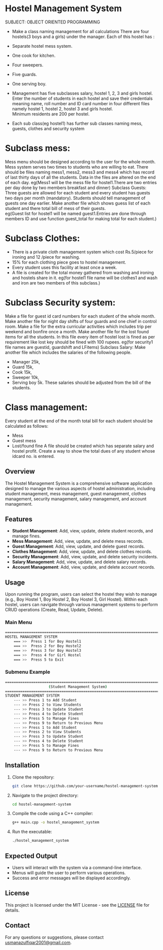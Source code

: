 # Hostel Management System
SUBJECT: OBJECT ORIENTED PROGRAMMING 
- Make a  class naming management for all calculations 
There are four hostels(3 boys and a girls) under the manager. Each of this hostel has : 
- Separate hostel mess system. 
- One cook for kitchen. 
-	Four sweepers. 
-	Five guards. 
-	One serving boy. 
 
-	Management has five subclasses salary, hostel 1, 2, 3 and girls hostel. 
Enter the number of students in each hostel and save their credentials meaning name, roll number and ID card number in four different files namely hostel 1, hostel 2, hostel 3 and girls hostel.  
Minimum residents are 200 per hostel. 
-	Each sub class(eg hostel1) has further sub classes naming mess, guests, clothes and security system  
# Subclass mess: 
Mess menu should be designed according to the user for the whole month. 
Mess system serves two times to students who are willing to eat. 
There should be files naming mess1, mess2, mess3 and mess4 which has record of last thirty days of all the students. Data in the files are altered on the end of each day. eg(Mess1 will be the mess file for hostel1.There are two entries per day done by two members breakfast and dinner) Subclass Guests: 
Three guests are allowed for each student and every student has guests two days per month (mandatory). 
Students should tell management of guests one day earlier. 
Make another file which shows guess list of each student and there total bill of mess of their guests.  
eg(Guest list for hostel1 will be named guest1.Entries are done through members ID and use function guest_total for making total for each student.) 
 
 
# Subclass Clothes: 
- There is a private cloth management system which cost Rs.5/piece for ironing and 12 /piece for washing. 
- 15% for each clothing piece goes to hostel management. 
- Every student uses this facility at least once a week. 
- A file is created for the total money gathered from washing and ironing and hostels share in it. 
eg(for hostel1 file name will be clothes1 and wash and iron are two members of this subclass.) 
# Subclass Security system: 
Make a file for guest id card numbers for each student of the whole month. 
Make another file for night day shifts of four guards and one chief in control room. Make a file for the extra curricular activities which includes trip per weekend and bonfire once a month. 
Make another file for the lost found items for all the students. In this file every item of hostel lost is fined as per requirement like lost key should be fined with 100 rupees. 
eg(for security1 file names are guestid, guardshift and LFitems) Subclass Salary: 
Make another file which includes the salaries of the following people. 
-	Manager 25k, 
-	Guard 15k, 
-	Cook 15k, 
-	Sweeper 10k, 
-	Serving boy 5k. These salaries should be adjusted from the bill of the students. 
# Class management: 
Every student at the end of the month total bill for each student should be calculated as follows: 
-	Mess  
-	Guest mess 
-	Lost/found fine 
A file should be created which has separate salary and hostel profit. 
Create a way to show the total dues of any student whose idcard no. is entered. 


## Overview
The Hostel Management System is a comprehensive software application designed to manage the various aspects of hostel administration, including student management, mess management, guest management, clothes management, security management, salary management, and account management.

## Features
- **Student Management**: Add, view, update, delete student records, and manage fines.
- **Mess Management**: Add, view, update, and delete mess records.
- **Guest Management**: Add, view, update, and delete guest records.
- **Clothes Management**: Add, view, update, and delete clothes records.
- **Security Management**: Add, view, update, and delete security incidents.
- **Salary Management**: Add, view, update, and delete salary records.
- **Account Management**: Add, view, update, and delete account records.

## Usage
Upon running the program, users can select the hostel they wish to manage (e.g., Boy Hostel 1, Boy Hostel 2, Boy Hostel 3, Girl Hostel). Within each hostel, users can navigate through various management systems to perform CRUD operations (Create, Read, Update, Delete).

### Main Menu
```bash
========================================================================================
HOSTEL MANAGEMENT SYSTEM
    === >>  Press 1 for Boy Hostel1
    === >>  Press 2 for Boy Hostel2
    === >>  Press 3 for Boy Hostel3
    === >>  Press 4 for Girl Hostel
    === >>  Press 5 to Exit
```

### Submenu Example
```bash
========================================================================================
                    (Student Management System)
========================================================================================
STUDENT MANAGEMENT SYSTEM
    --- >> Press 1 to Add Student
    --- >> Press 2 to View Students
    --- >> Press 3 to Update Student
    --- >> Press 4 to Delete Student
    --- >> Press 5 to Manage Fines
    --- >> Press 9 to Return to Previous Menu
    --- >> Press 1 to Add Student
    --- >> Press 2 to View Students
    --- >> Press 3 to Update Student
    --- >> Press 4 to Delete Student
    --- >> Press 5 to Manage Fines
    --- >> Press 9 to Return to Previous Menu
```

## Installation
1. Clone the repository:
    ```sh
    git clone https://github.com/your-username/hostel-management-system.git
    ```
2. Navigate to the project directory:
    ```sh
    cd hostel-management-system
    ```
3. Compile the code using a C++ compiler:
    ```sh
    g++ main.cpp -o hostel_management_system
    ```
4. Run the executable:
    ```sh
    ./hostel_management_system
    ```

## Expected Output
- Users will interact with the system via a command-line interface.
- Menus will guide the user to perform various operations.
- Success and error messages will be displayed accordingly.

## License
This project is licensed under the MIT License - see the [LICENSE](LICENSE) file for details.


## Contact
For any questions or suggestions, please contact [usmanazulfiqar2001@gmail.com](mailto:usmanazulfiqar2001@gmail.com).



